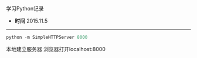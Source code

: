 学习Python记录
- **时间** 2015.11.5

---


```python
python -m SimpleHTTPServer 8000
```
本地建立服务器 浏览器打开localhost:8000
